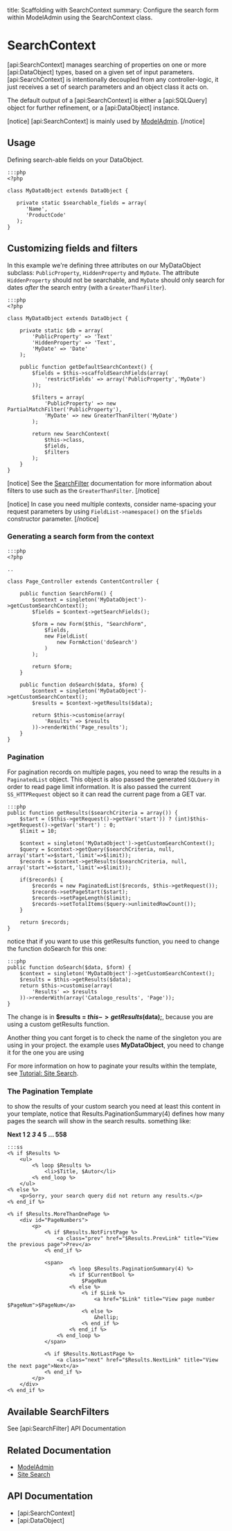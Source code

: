 title: Scaffolding with SearchContext
summary: Configure the search form within ModelAdmin using the SearchContext class.

# SearchContext

[api:SearchContext] manages searching of properties on one or more [api:DataObject] types, based on a given set of
input parameters. [api:SearchContext] is intentionally decoupled from any controller-logic, it just receives a set of
search parameters and an object class it acts on.

The default output of a [api:SearchContext] is either a [api:SQLQuery] object for further refinement, or a
[api:DataObject] instance.

[notice]
[api:SearchContext] is mainly used by [ModelAdmin](/developer_guides/customising_the_admin_interface/modeladmin).
[/notice]

## Usage

Defining search-able fields on your DataObject.

	:::php
	<?php

	class MyDataObject extends DataObject {

	   private static $searchable_fields = array(
	      'Name',
	      'ProductCode'
	   );
	}

## Customizing fields and filters

In this example we're defining three attributes on our MyDataObject subclass: `PublicProperty`, `HiddenProperty`
and `MyDate`. The attribute `HiddenProperty` should not be searchable, and `MyDate` should only search for dates
*after* the search entry (with a `GreaterThanFilter`).

	:::php
	<?php

	class MyDataObject extends DataObject {

		private static $db = array(
			'PublicProperty' => 'Text'
			'HiddenProperty' => 'Text',
			'MyDate' => 'Date'
		);
		
		public function getDefaultSearchContext() {
			$fields = $this->scaffoldSearchFields(array(
				'restrictFields' => array('PublicProperty','MyDate')
			));

			$filters = array(
				'PublicProperty' => new PartialMatchFilter('PublicProperty'),
				'MyDate' => new GreaterThanFilter('MyDate')
			);

			return new SearchContext(
				$this->class, 
				$fields, 
				$filters
			);
		}
	}

[notice]
See the [SearchFilter](../model/searchfilters) documentation for more information about filters to use such as the
`GreaterThanFilter`.
[/notice]

[notice]
In case you need multiple contexts, consider name-spacing your request parameters by using `FieldList->namespace()` on
the `$fields` constructor parameter.
[/notice]

### Generating a search form from the context

	:::php
	<?php

	..

	class Page_Controller extends ContentController {

		public function SearchForm() {
			$context = singleton('MyDataObject')->getCustomSearchContext();
			$fields = $context->getSearchFields();

			$form = new Form($this, "SearchForm",
				$fields,
				new FieldList(
					new FormAction('doSearch')
				)
			);

			return $form;
		}

		public function doSearch($data, $form) {
			$context = singleton('MyDataObject')->getCustomSearchContext();
			$results = $context->getResults($data);

			return $this->customise(array(
				'Results' => $results
			))->renderWith('Page_results');
		}
	}

### Pagination

For pagination records on multiple pages, you need to wrap the results in a
`PaginatedList` object. This object is also passed the generated `SQLQuery`
in order to read page limit information. It is also passed the current
`SS_HTTPRequest` object so it can read the current page from a GET var.

	:::php
	public function getResults($searchCriteria = array()) {
		$start = ($this->getRequest()->getVar('start')) ? (int)$this->getRequest()->getVar('start') : 0;
		$limit = 10;
			
		$context = singleton('MyDataObject')->getCustomSearchContext();
		$query = $context->getQuery($searchCriteria, null, array('start'=>$start,'limit'=>$limit));
		$records = $context->getResults($searchCriteria, null, array('start'=>$start,'limit'=>$limit));
		
		if($records) {
			$records = new PaginatedList($records, $this->getRequest());
			$records->setPageStart($start);
			$records->setPageLength($limit);
			$records->setTotalItems($query->unlimitedRowCount());
		}
		
		return $records;
	}


notice that if you want to use this getResults function, you need to change the function doSearch for this one:

	:::php
	public function doSearch($data, $form) {
		$context = singleton('MyDataObject')->getCustomSearchContext();
		$results = $this->getResults($data);
		return $this->customise(array(
			'Results' => $results
		))->renderWith(array('Catalogo_results', 'Page'));
	}


The change is in **$results = $this->getResults($data);**, because you are using a custom getResults function.

Another thing you cant forget is to check the name of the singleton you are using in your project. the example uses
**MyDataObject**, you need to change it for the one you are using

For more information on how to paginate your results within the template, see [Tutorial: Site Search](/tutorials/4-site-search).


### The Pagination Template

to show the results of your custom search you need at least this content in your template, notice that
Results.PaginationSummary(4) defines how many pages the search will show in the search results. something like:

**Next   1 2  *3*  4  5 &hellip; 558**  


	:::ss
	<% if $Results %>
		<ul>
			<% loop $Results %>
				<li>$Title, $Autor</li>
			<% end_loop %>
		</ul>
	<% else %>
		<p>Sorry, your search query did not return any results.</p>
	<% end_if %>
	
	<% if $Results.MoreThanOnePage %>
		<div id="PageNumbers">
			<p>
				<% if $Results.NotFirstPage %>
					<a class="prev" href="$Results.PrevLink" title="View the previous page">Prev</a>
				<% end_if %>
			
				<span>
			    		<% loop $Results.PaginationSummary(4) %>
						<% if $CurrentBool %>
							$PageNum
						<% else %>
							<% if $Link %>
								<a href="$Link" title="View page number $PageNum">$PageNum</a>
							<% else %>
								&hellip;
							<% end_if %>
						<% end_if %>
					<% end_loop %>
				</span>
			
				<% if $Results.NotLastPage %>
					<a class="next" href="$Results.NextLink" title="View the next page">Next</a>
				<% end_if %>
			</p>
		</div>
	<% end_if %>


## Available SearchFilters

See [api:SearchFilter] API Documentation


## Related Documentation

* [ModelAdmin](/developer_guides/customising_the_admin_interface/modeladmin)
* [Site Search](/tutorials/site_search)

## API Documentation

* [api:SearchContext]
* [api:DataObject]

